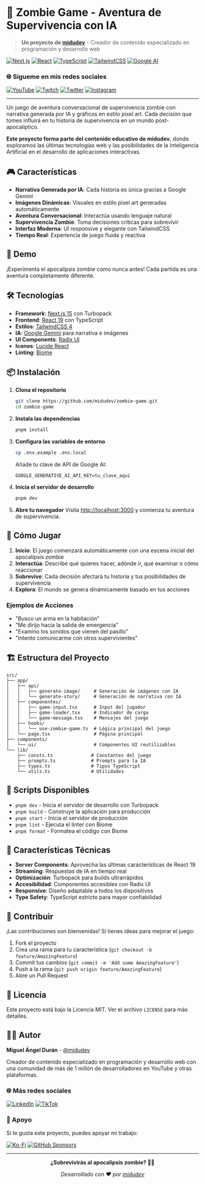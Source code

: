 # 🧟 Zombie Game - Aventura de Supervivencia con IA

> **Un proyecto de [midudev](https://midu.dev)** - Creador de contenido especializado en programación y desarrollo web

[![Next.js](https://img.shields.io/badge/Next.js-15.5.2-black?style=for-the-badge&logo=next.js&logoColor=white)](https://nextjs.org/)
[![React](https://img.shields.io/badge/React-19.1.0-61DAFB?style=for-the-badge&logo=react&logoColor=black)](https://reactjs.org/)
[![TypeScript](https://img.shields.io/badge/TypeScript-5-3178C6?style=for-the-badge&logo=typescript&logoColor=white)](https://www.typescriptlang.org/)
[![TailwindCSS](https://img.shields.io/badge/Tailwind_CSS-4-38B2AC?style=for-the-badge&logo=tailwind-css&logoColor=white)](https://tailwindcss.com/)
[![Google AI](https://img.shields.io/badge/Google_AI-Gemini-4285F4?style=for-the-badge&logo=google&logoColor=white)](https://ai.google.dev/)

### 🌐 Sígueme en mis redes sociales
[![YouTube](https://img.shields.io/badge/YouTube-FF0000?style=for-the-badge&logo=youtube&logoColor=white)](https://youtube.com/midudev)
[![Twitch](https://img.shields.io/badge/Twitch-9146FF?style=for-the-badge&logo=twitch&logoColor=white)](https://twitch.tv/midudev)
[![Twitter](https://img.shields.io/badge/Twitter-1DA1F2?style=for-the-badge&logo=twitter&logoColor=white)](https://twitter.com/midudev)
[![Instagram](https://img.shields.io/badge/Instagram-E4405F?style=for-the-badge&logo=instagram&logoColor=white)](https://instagram.com/midu.dev)

---

Un juego de aventura conversacional de supervivencia zombie con narrativa generada por IA y gráficos en estilo pixel art. Cada decisión que tomes influirá en tu historia de supervivencia en un mundo post-apocalíptico.

**Este proyecto forma parte del contenido educativo de midudev**, donde exploramos las últimas tecnologías web y las posibilidades de la Inteligencia Artificial en el desarrollo de aplicaciones interactivas.

## 🎮 Características

- **Narrativa Generada por IA**: Cada historia es única gracias a Google Gemini
- **Imágenes Dinámicas**: Visuales en estilo pixel art generadas automáticamente
- **Aventura Conversacional**: Interactúa usando lenguaje natural
- **Supervivencia Zombie**: Toma decisiones críticas para sobrevivir
- **Interfaz Moderna**: UI responsive y elegante con TailwindCSS
- **Tiempo Real**: Experiencia de juego fluida y reactiva

## 🚀 Demo

¡Experimenta el apocalipsis zombie como nunca antes! Cada partida es una aventura completamente diferente.

## 🛠️ Tecnologías

- **Framework**: [Next.js 15](https://nextjs.org/) con Turbopack
- **Frontend**: [React 19](https://reactjs.org/) con TypeScript
- **Estilos**: [TailwindCSS 4](https://tailwindcss.com/)
- **IA**: [Google Gemini](https://ai.google.dev/) para narrativa e imágenes
- **UI Components**: [Radix UI](https://www.radix-ui.com/)
- **Iconos**: [Lucide React](https://lucide.dev/)
- **Linting**: [Biome](https://biomejs.dev/)

## 📦 Instalación

1. **Clona el repositorio**
   ```bash
   git clone https://github.com/midudev/zombie-game.git
   cd zombie-game
   ```

2. **Instala las dependencias**
   ```bash
   pnpm install
   ```

3. **Configura las variables de entorno**
   ```bash
   cp .env.example .env.local
   ```
   
   Añade tu clave de API de Google AI:
   ```env
   GOOGLE_GENERATIVE_AI_API_KEY=tu_clave_aqui
   ```

4. **Inicia el servidor de desarrollo**
   ```bash
   pnpm dev
   ```

5. **Abre tu navegador**
   Visita [http://localhost:3000](http://localhost:3000) y comienza tu aventura de supervivencia.

## 🎯 Cómo Jugar

1. **Inicio**: El juego comenzará automáticamente con una escena inicial del apocalipsis zombie
2. **Interactúa**: Describe qué quieres hacer, adónde ir, qué examinar o cómo reaccionar
3. **Sobrevive**: Cada decisión afectará tu historia y tus posibilidades de supervivencia
4. **Explora**: El mundo se genera dinámicamente basado en tus acciones

### Ejemplos de Acciones
- "Busco un arma en la habitación"
- "Me dirijo hacia la salida de emergencia"
- "Examino los sonidos que vienen del pasillo"
- "Intento comunicarme con otros supervivientes"

## 🏗️ Estructura del Proyecto

```
src/
├── app/
│   ├── api/
│   │   ├── generate-image/     # Generación de imágenes con IA
│   │   └── generate-story/     # Generación de narrativa con IA
│   ├── componentes/
│   │   ├── game-input.tsx      # Input del jugador
│   │   ├── game-loader.tsx     # Indicador de carga
│   │   └── game-message.tsx    # Mensajes del juego
│   ├── hooks/
│   │   └── use-zombie-game.ts  # Lógica principal del juego
│   └── page.tsx                # Página principal
├── components/
│   └── ui/                     # Componentes UI reutilizables
└── lib/
    ├── consts.ts              # Constantes del juego
    ├── prompts.ts             # Prompts para la IA
    ├── types.ts               # Tipos TypeScript
    └── utils.ts               # Utilidades
```

## 🔧 Scripts Disponibles

- `pnpm dev` - Inicia el servidor de desarrollo con Turbopack
- `pnpm build` - Construye la aplicación para producción
- `pnpm start` - Inicia el servidor de producción
- `pnpm lint` - Ejecuta el linter con Biome
- `pnpm format` - Formatea el código con Biome

## 🌟 Características Técnicas

- **Server Components**: Aprovecha las últimas características de React 19
- **Streaming**: Respuestas de IA en tiempo real
- **Optimización**: Turbopack para builds ultrarrápidos
- **Accesibilidad**: Componentes accesibles con Radix UI
- **Responsive**: Diseño adaptable a todos los dispositivos
- **Type Safety**: TypeScript estricto para mayor confiabilidad

## 🤝 Contribuir

¡Las contribuciones son bienvenidas! Si tienes ideas para mejorar el juego:

1. Fork el proyecto
2. Crea una rama para tu característica (`git checkout -b feature/AmazingFeature`)
3. Commit tus cambios (`git commit -m 'Add some AmazingFeature'`)
4. Push a la rama (`git push origin feature/AmazingFeature`)
5. Abre un Pull Request

## 📄 Licencia

Este proyecto está bajo la Licencia MIT. Ver el archivo `LICENSE` para más detalles.

## 👨‍💻 Autor

**Miguel Ángel Durán** - [@midudev](https://github.com/midudev)

Creador de contenido especializado en programación y desarrollo web con una comunidad de más de 1 millón de desarrolladores en YouTube y otras plataformas.

### 🌐 Más redes sociales

[![LinkedIn](https://img.shields.io/badge/LinkedIn-0077B5?style=for-the-badge&logo=linkedin&logoColor=white)](https://linkedin.com/in/midudev)
[![TikTok](https://img.shields.io/badge/TikTok-000000?style=for-the-badge&logo=tiktok&logoColor=white)](https://tiktok.com/@midudev)

### 💖 Apoyo

Si te gusta este proyecto, puedes apoyar mi trabajo:

[![Ko-Fi](https://img.shields.io/badge/Ko--fi-F16061?style=for-the-badge&logo=ko-fi&logoColor=white)](https://ko-fi.com/midudev)
[![GitHub Sponsors](https://img.shields.io/badge/sponsor-30363D?style=for-the-badge&logo=GitHub-Sponsors&logoColor=#EA4AAA)](https://github.com/sponsors/midudev)

---

<div align="center">

**¿Sobrevivirás al apocalipsis zombie? 🧟‍♂️**

*Desarrollado con ❤️ por [midudev](https://midu.dev)*

</div>